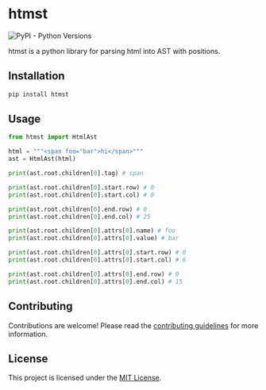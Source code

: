 # htmst

![PyPI - Python Versions](https://img.shields.io/pypi/pyversions/htmst)

htmst is a python library for parsing html into AST with positions.

## Installation

```bash
pip install htmst
```

## Usage

```python
from htmst import HtmlAst

html = """<span foo="bar">hi</span>"""
ast = HtmlAst(html)

print(ast.root.children[0].tag) # span

print(ast.root.children[0].start.row) # 0
print(ast.root.children[0].start.col) # 0

print(ast.root.children[0].end.row) # 0
print(ast.root.children[0].end.col) # 25

print(ast.root.children[0].attrs[0].name) # foo
print(ast.root.children[0].attrs[0].value) # bar

print(ast.root.children[0].attrs[0].start.row) # 0
print(ast.root.children[0].attrs[0].start.col) # 6

print(ast.root.children[0].attrs[0].end.row) # 0
print(ast.root.children[0].attrs[0].end.col) # 15
```

## Contributing

Contributions are welcome! Please read the [contributing guidelines](CONTRIBUTING.md) for more information.

## License

This project is licensed under the [MIT License](LICENSE).
